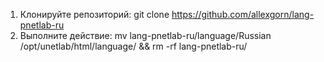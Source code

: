 1. Клонируйте репозиторий: git clone https://github.com/allexgorn/lang-pnetlab-ru
2. Выполните действие: mv lang-pnetlab-ru/language/Russian /opt/unetlab/html/language/ && rm -rf lang-pnetlab-ru/
